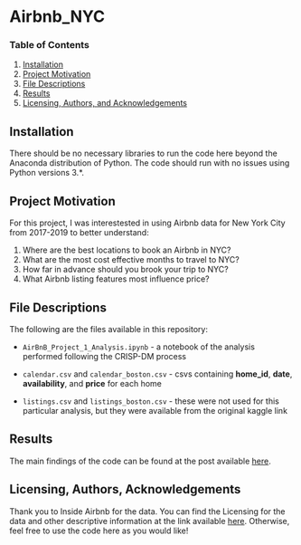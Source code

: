 # Airbnb_NYC

### Table of Contents

1. [Installation](#installation)
2. [Project Motivation](#motivation)
3. [File Descriptions](#files)
4. [Results](#results)
5. [Licensing, Authors, and Acknowledgements](#licensing)

## Installation <a name="installation"></a>

There should be no necessary libraries to run the code here beyond the Anaconda distribution of Python.  The code should run with no issues using Python versions 3.*.

## Project Motivation <a name="motivation"></a>

For this project, I was interestested in using Airbnb data for New York City from 2017-2019 to better understand:

1. Where are the best locations to book an Airbnb in NYC?
2. What are the most cost effective months to travel to NYC?
3. How far in advance should you brook your trip to NYC?
4. What Airbnb listing features most influence price?

## File Descriptions <a name="files"></a>

The following are the files available in this repository:

* `AirBnB_Project_1_Analysis.ipynb` - a notebook of the analysis performed following the CRISP-DM process

* `calendar.csv` and `calendar_boston.csv` - csvs containing **home_id**, **date**, **availability**, and **price** for each home

* `listings.csv` and `listings_boston.csv` - these were not used for this particular analysis, but they were available from the original kaggle link


## Results <a name="results"></a>

The main findings of the code can be found at the post available [here](https://medium.com/@giustino.anthony/4-things-you-should-know-before-booking-an-airbnb-in-new-york-city-419eceded481).

## Licensing, Authors, Acknowledgements<a name="licensing"></a>

Thank you to Inside Airbnb for the data.  You can find the Licensing for the data and other descriptive information at the link available [here](http://insideairbnb.com/get-the-data.html).  Otherwise, feel free to use the code here as you would like! 
